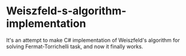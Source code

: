 # Weiszfeld-s-algorithm-implementation
It's an attempt to make C# implementation of Weiszfeld's algorithm for solving Fermat-Torrichelli task, and now it finally works.
